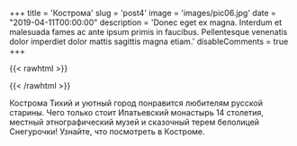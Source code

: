 +++
title = 'Кострома'
slug = 'post4'
image = 'images/pic06.jpg'
date = "2019-04-11T00:00:00"
description = 'Donec eget ex magna. Interdum et malesuada fames ac ante ipsum primis in faucibus. Pellentesque venenatis dolor imperdiet dolor mattis sagittis magna etiam.'
disableComments = true
+++

{{< rawhtml >}}
<script async src="https://telegram.org/js/telegram-widget.js?21" data-telegram-post="whilesleeping/319" data-width="100%"></script>
{{< /rawhtml >}}

Кострома
Тихий и уютный город понравится любителям русской старины. Чего только стоит Ипатьевский монастырь 14 столетия, местный этнографический музей и сказочный терем белолицей Снегурочки! Узнайте, что посмотреть в Костроме. 